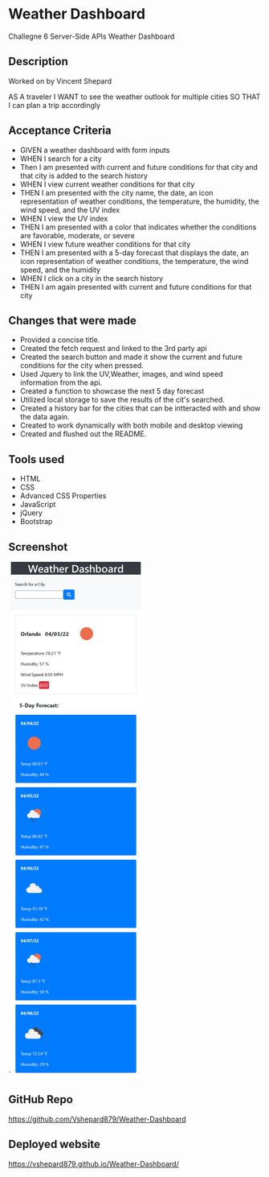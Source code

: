 # Weather Dashboard
 Challegne 6 Server-Side APIs Weather Dashboard 
 ## Description
Worked on by Vincent Shepard

AS A traveler
I WANT to see the weather outlook for multiple cities
SO THAT I can plan a trip accordingly
## Acceptance Criteria
- GIVEN a weather dashboard with form inputs
- WHEN I search for a city
- Then I am presented with current and future conditions for that city and that city is added to the search history
- WHEN I view current weather conditions for that city
- THEN I am presented with the city name, the date, an icon representation of weather conditions, the temperature, the humidity,            the wind  speed, and the UV index
- WHEN I view the UV index
- THEN I am presented with a color that indicates whether the conditions are favorable, moderate, or severe
- WHEN I view future weather conditions for that city
- THEN I am presented with a 5-day forecast that displays the date, an icon representation of weather conditions, the temperature, the wind speed, and the humidity
- WHEN I click on a city in the search history
- THEN I am again presented with current and future conditions for that city


## Changes that were made
- Provided a concise title.
- Created the fetch request and linked to the 3rd party api
- Created the search button and made it show the current and future conditions for the city when pressed.
- Used Jquery to link the UV,Weather, images, and wind speed information from the api.
- Created a function to showcase the next 5 day forecast
- Utilized local storage to save the results of the cit's searched.
- Created a history bar for the cities that can be intteracted with and show the data again.
- Created to work dynamically with both mobile and desktop viewing
- Created and flushed out the README.




## Tools used

- HTML
- CSS
- Advanced CSS Properties
- JavaScript
- jQuery
- Bootstrap



## Screenshot
`![ScreenShot](/assets/images/screenshot.png)

## GitHub Repo
https://github.com/Vshepard879/Weather-Dashboard

## Deployed website
https://vshepard879.github.io/Weather-Dashboard/
